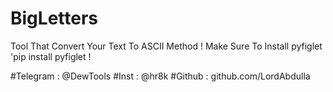 # BigLetters
Tool That Convert Your Text To ASCII Method !
Make Sure To Install pyfiglet 'pip install pyfiglet !

#Telegram : @DewTools
#Inst : @hr8k
#Github : github.com/LordAbdulla
